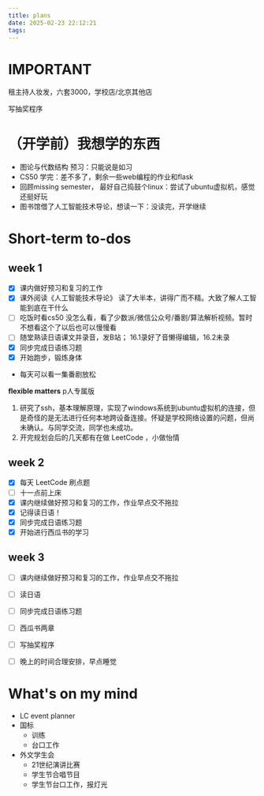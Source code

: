 ```yaml
---
title: plans
date: 2025-02-23 22:12:21
tags:
---
```


# IMPORTANT
租主持人妆发，六套3000，学校店/北京其他店

写抽奖程序

# （开学前）我想学的东西
- 图论与代数结构 预习：只能说是如习
- CS50 学完：差不多了，剩余一些web编程的作业和flask
- 回顾missing semester， 最好自己捣鼓个linux：尝试了ubuntu虚拟机，感觉还挺好玩
- 图书馆借了人工智能技术导论，想读一下：没读完，开学继续

# Short-term to-dos
## week 1

- [x] 课内做好预习和复习的工作
- [x] 课外阅读《人工智能技术导论》
	读了大半本，讲得广而不精。大致了解人工智能到底在干什么
- [ ] 吃饭时看cs50
	没怎么看，看了少数派/微信公众号/番剧/算法解析视频。暂时不想看这个了以后也可以慢慢看
- [ ] 随堂熟读日语课文并录音，发B站；
	16.1录好了音懒得编辑，16.2未录
- [x] 同步完成日语练习题
- [x] 开始跑步，锻炼身体
- 每天可以看一集番剧放松

**flexible matters** p人专属版
1. 研究了ssh，基本理解原理，实现了windows系统到ubuntu虚拟机的连接，但是奇怪的是无法进行任何本地跨设备连接。怀疑是学校网络设置的问题，但尚未确认。与同学交流，同学也未成功。
2. 开完规划会后的几天都有在做 LeetCode ，小做怡情

## week 2
- [x] 每天 LeetCode 刷点题
- [ ] 十一点前上床
- [x] 课内继续做好预习和复习的工作，作业早点交不拖拉
- [x] 记得读日语！
- [x] 同步完成日语练习题
- [x] 开始进行西瓜书的学习

## week 3
- [ ] 课内继续做好预习和复习的工作，作业早点交不拖拉
- [ ] 读日语
- [ ] 同步完成日语练习题
- [ ] 西瓜书两章
- [ ] 写抽奖程序
- [ ] 晚上的时间合理安排，早点睡觉


# What's on my mind
- LC event planner
- 国标
	- 训练
	- 台口工作
- 外文学生会
	- 21世纪演讲比赛
	- 学生节合唱节目
	- 学生节台口工作，报灯光
